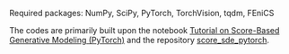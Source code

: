 Required packages: NumPy, SciPy, PyTorch, TorchVision, tqdm, FEniCS

The codes are primarily built upon the notebook [Tutorial on Score-Based Generative Modeling (PyTorch)](https://colab.research.google.com/drive/120kYYBOVa1i0TD85RjlEkFjaWDxSFUx3?usp=sharing) and the repository [score_sde_pytorch](https://github.com/yang-song/score_sde_pytorch). 
